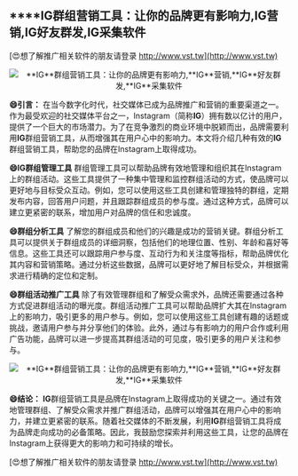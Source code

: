 ## ****IG**群组营销工具：让你的品牌更有影响力,**IG**营销,**IG**好友群发,**IG**采集软件**

[😍想了解推广相关软件的朋友请登录 http://www.vst.tw](http://www.vst.tw)

 <center><img src="https://vst.tw/MP4/tuiguang/png/5.png" alt="**IG**群组营销工具：让你的品牌更有影响力,**IG**营销,**IG**好友群发,**IG**采集软件"></center>

**😄引言：**
在当今数字化时代，社交媒体已成为品牌推广和营销的重要渠道之一。作为最受欢迎的社交媒体平台之一，Instagram（简称**IG**）拥有数以亿计的用户，提供了一个巨大的市场潜力。为了在竞争激烈的商业环境中脱颖而出，品牌需要利用**IG**群组营销工具，从而增强其在用户心中的影响力。本文将介绍几种有效的**IG**群组营销工具，帮助您的品牌在Instagram上取得成功。

**😄**IG**群组管理工具**
群组管理工具可以帮助品牌有效地管理和组织其在Instagram上的群组活动。这些工具提供了一种集中管理和监控群组活动的方式，使品牌可以更好地与目标受众互动。例如，您可以使用这些工具创建和管理独特的群组，定期发布内容，回答用户问题，并且跟踪群组成员的参与度。通过这种方式，品牌可以建立更紧密的联系，增加用户对品牌的信任和忠诚度。

**😄群组分析工具**
了解您的群组成员和他们的兴趣是成功的营销关键。群组分析工具可以提供关于群组成员的详细洞察，包括他们的地理位置、性别、年龄和喜好等信息。这些工具还可以跟踪用户参与度、互动行为和关注度等指标，帮助品牌优化其内容和营销策略。通过分析这些数据，品牌可以更好地了解目标受众，并根据需求进行精确的定位和定制。

**😄群组活动推广工具**
除了有效管理群组和了解受众需求外，品牌还需要通过各种方式促进群组活动的曝光度。群组活动推广工具可以帮助品牌扩大其在Instagram上的影响力，吸引更多的用户参与。例如，您可以使用这些工具创建有趣的话题或挑战，邀请用户参与并分享他们的体验。此外，通过与有影响力的用户合作或利用广告功能，品牌可以进一步提高其群组活动的可见度，吸引更多的用户关注和参与。

 <center><img src="https://vst.tw/MP4/tuiguang/png/7.png" alt="**IG**群组营销工具：让你的品牌更有影响力,**IG**营销,**IG**好友群发,**IG**采集软件"></center>

**😄结论：**
**IG**群组营销工具是品牌在Instagram上取得成功的关键之一。通过有效地管理群组、了解受众需求并推广群组活动，品牌可以增强其在用户心中的影响力，并建立更紧密的联系。随着社交媒体的不断发展，利用**IG**群组营销工具将成为品牌走向成功的必备策略。因此，我鼓励您探索并利用这些工具，让您的品牌在Instagram上获得更大的影响力和可持续的增长。

[😍想了解推广相关软件的朋友请登录 http://www.vst.tw](http://www.vst.tw)



